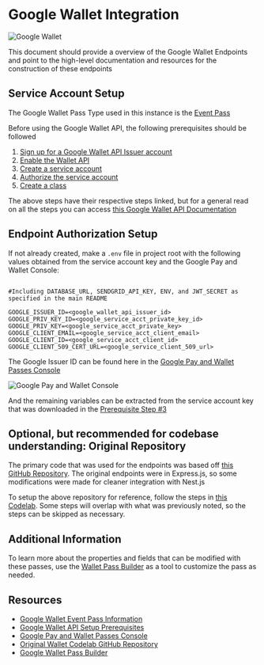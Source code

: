 # **Google Wallet Integration**

![Google Wallet](https://kstatic.googleusercontent.com/files/6bb8ff062945a1e19aafe50ee1c8c6820339d137cc189198f40e58114a08757c570a65d75cf8fc9ccb4614b77970a62a1098bd438acc9df063be91d8af30e9f7)

This document should provide a overview of the Google Wallet Endpoints and point to the high-level documentation and resources for the construction of these endpoints

## Service Account Setup

The Google Wallet Pass Type used in this instance is the [Event Pass](https://developers.google.com/wallet/tickets/events) 

Before using the Google Wallet API, the following prerequisites should be followed

1. [Sign up for a Google Wallet API Issuer account](https://developers.google.com/wallet/tickets/events/web/prerequisites#1.-sign-up-for-a-google-wallet-api-issuer-account)
2. [Enable the Wallet API](https://developers.google.com/wallet/tickets/events/web/prerequisites#2.-enable-the-wallet-api)
3. [Create a service account](https://developers.google.com/wallet/tickets/events/web/prerequisites#3.-create-a-service-account)
4. [Authorize the service account](https://developers.google.com/wallet/tickets/events/web/prerequisites#4.-authorize-the-service-account)
5. [Create a class](https://developers.google.com/wallet/tickets/events/web/prerequisites#5.-create-a-class)

The above steps have their respective steps linked, but for a general read on all the steps you can access [this Google Wallet API Documentation](https://developers.google.com/wallet/tickets/events/web/prerequisites)

## Endpoint Authorization Setup

If not already created, make a `.env` file in project root with the following values obtained from the service account key and the Google Pay and Wallet Console:

```properties

#Including DATABASE_URL, SENDGRID_API_KEY, ENV, and JWT_SECRET as specified in the main README

GOOGLE_ISSUER_ID=<google_wallet_api_issuer_id>
GOOGLE_PRIV_KEY_ID=<google_service_acct_private_key_id>
GOOGLE_PRIV_KEY=<google_service_acct_private_key>
GOOGLE_CLIENT_EMAIL=<google_service_acct_client_email>
GOOGLE_CLIENT_ID=<google_service_acct_client_id>
GOOGLE_CLIENT_509_CERT_URL=<google_service_client_509_url>
```

The Google Issuer ID can be found here in the [Google Pay and Wallet Passes Console](https://pay.google.com/business/console/passes)

![Google Pay and Wallet Console](https://support.ticketure.com/hc/article_attachments/6282091611533/Step_5_-_Issuer_ID.png)

And the remaining variables can be extracted from the service account key that was downloaded in the [Prerequisite Step #3](https://developers.google.com/wallet/tickets/events/web/prerequisites#create-a-service-account-key:)

## Optional, but recommended for codebase understanding: Original Repository

The primary code that was used for the endpoints was based off [this GitHub Repository](https://github.com/google-pay/wallet-web-codelab). The original endpoints were in Express.js, so some modifications were made for cleaner integration with Nest.js

To setup the above repository for reference, follow the steps in [this Codelab](https://codelabs.developers.google.com/add-to-wallet-web#0). Some steps will overlap with what was previously noted, so the steps can be skipped as necessary.

## Additional Information

To learn more about the properties and fields that can be modified with these passes, use the [Wallet Pass Builder](https://developers.google.com/wallet/generic/resources/pass-builder) as a tool to customize the pass as needed.


## Resources

- [Google Wallet Event Pass Information](https://developers.google.com/wallet/tickets/events)
- [Google Wallet API Setup Prerequisites](https://developers.google.com/wallet/tickets/events/web/prerequisites)
- [Google Pay and Wallet Passes Console](https://pay.google.com/business/console/passes)
- [Original Wallet Codelab GitHub Repository](https://github.com/google-pay/wallet-web-codelab)
- [Google Wallet Pass Builder](https://developers.google.com/wallet/generic/resources/pass-builder)
